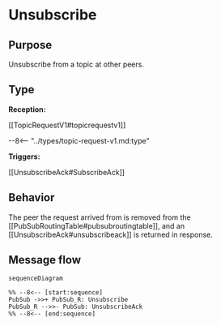 <div class="message" markdown>

# Unsubscribe

## Purpose

<!-- --8<-- [start:purpose] -->
Unsubscribe from a topic at other peers.
<!-- --8<-- [end:purpose] -->

## Type

 <!-- --8<-- [start:type] -->
**Reception:**

[[TopicRequestV1#topicrequestv1]]

--8<-- "../types/topic-request-v1.md:type"

**Triggers:**

[[UnsubscribeAck#SubscribeAck]]

<!-- --8<-- [end:type] -->

## Behavior

<!-- --8<-- [start:behavior] -->
The peer the request arrived from is removed from the [[PubSubRoutingTable#pubsubroutingtable]],
and an [[UnsubscribeAck#unsubscribeack]] is returned in response.
<!-- --8<-- [end:behavior] -->

## Message flow

<!-- --8<-- [start:messages] -->
```mermaid
sequenceDiagram

%% --8<-- [start:sequence]
PubSub ->>+ PubSub_R: Unsubscribe
PubSub_R -->>- PubSub: UnsubscribeAck
%% --8<-- [end:sequence]
```
<!-- --8<-- [end:messages] -->

</div>
